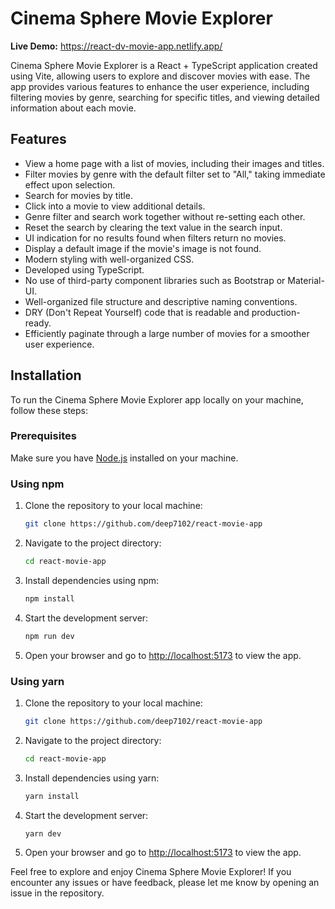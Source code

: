 # Cinema Sphere Movie Explorer

**Live Demo:** https://react-dv-movie-app.netlify.app/

Cinema Sphere Movie Explorer is a React + TypeScript application created using Vite, allowing users to explore and discover movies with ease. The app provides various features to enhance the user experience, including filtering movies by genre, searching for specific titles, and viewing detailed information about each movie.

## Features

- View a home page with a list of movies, including their images and titles.
- Filter movies by genre with the default filter set to "All," taking immediate effect upon selection.
- Search for movies by title.
- Click into a movie to view additional details.
- Genre filter and search work together without re-setting each other.
- Reset the search by clearing the text value in the search input.
- UI indication for no results found when filters return no movies.
- Display a default image if the movie's image is not found.
- Modern styling with well-organized CSS.
- Developed using TypeScript.
- No use of third-party component libraries such as Bootstrap or Material-UI.
- Well-organized file structure and descriptive naming conventions.
- DRY (Don't Repeat Yourself) code that is readable and production-ready.
- Efficiently paginate through a large number of movies for a smoother user experience.

## Installation

To run the Cinema Sphere Movie Explorer app locally on your machine, follow these steps:

### Prerequisites

Make sure you have [Node.js](https://nodejs.org/) installed on your machine.

### Using npm

1. Clone the repository to your local machine:

   ```bash
   git clone https://github.com/deep7102/react-movie-app
   ```

2. Navigate to the project directory:

   ```bash
   cd react-movie-app
   ```

3. Install dependencies using npm:

   ```bash
   npm install
   ```

4. Start the development server:

   ```bash
   npm run dev
   ```

5. Open your browser and go to [http://localhost:5173](http://localhost:5173) to view the app.

### Using yarn

1. Clone the repository to your local machine:

   ```bash
   git clone https://github.com/deep7102/react-movie-app
   ```

2. Navigate to the project directory:

   ```bash
   cd react-movie-app
   ```

3. Install dependencies using yarn:

   ```bash
   yarn install
   ```

4. Start the development server:

   ```bash
   yarn dev
   ```

5. Open your browser and go to [http://localhost:5173](http://localhost:5173) to view the app.

Feel free to explore and enjoy Cinema Sphere Movie Explorer! If you encounter any issues or have feedback, please let me know by opening an issue in the repository.
